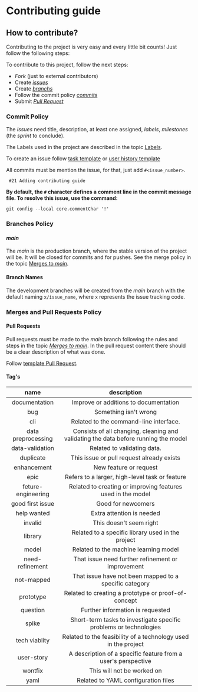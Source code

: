 # Contributing guide  

## How to contribute?

Contributing to the project is very easy and every little bit counts! Just follow the following steps:

To contribute to this project, follow the next steps:

* *Fork* (just to external contributors)
* Create [*issues*](CONTRIBUTING.md#issues)
* Create [*branchs*](CONTRIBUTING.md#branches-policy)
* Follow the commit policy [*commits*](CONTRIBUTING.md#commit-policy)
* Submit [*Pull Request*](CONTRIBUTING.md#merges-and-pull-requests-policy)


### Commit Policy

The *issues* need title, description, at least one assigned, *labels*, *milestones* (the *sprint* to conclude).

The Labels used in the project are described in the topic [Labels](https://github.com/PDA-FGA/Playground/labels).

To create an issue follow [task template](/.github/ISSUE_TEMPLATE/task.md) or [user history template](/.github/ISSUE_TEMPLATE/user-story.md)

All commits must be mention the issue, for that, just add `#<issue_number>`.

```
 #21 Adding contributing guide
```

**By default, the `#` character defines a comment line in the commit message file. To resolve this issue, use the command:**
```
git config --local core.commentChar '!'
```

### Branches Policy

#### *main*

The *main* is the production branch, where the stable version of the project will be. It will be closed for commits and for pushes.
See the merge policy in the topic [Merges to *main*](CONTRIBUTING.md#merges-to-main).


#### Branch Names  

The development branches will be created from the *main* branch with the default naming `x/issue_name`, where `x` represents the issue tracking code.


### Merges and Pull Requests Policy

#### Pull Requests

Pull requests must be made to the *main* branch following the rules and steps in the topic [*Merges to main*](CONTRIBUTING.md#merges-to-main). In the pull request content there should be a clear description of what was done.

Follow [template Pull Request](/.github/pull_request_template.md).


#### Tag's

| name | description |
| :--: | :---------: |
| documentation | Improve or additions to documentation |
| bug | Something isn't wrong |
| cli | Related to the command-line interface. |
| data preprocessing | Consists of all changing, cleaning and validating the data before running the model | 
| data-validation | Related to validating data. |
| duplicate | This issue or pull request already exists |
| enhancement | New feature or request |
| epic | Refers to a larger, high-level task or feature |
| feture-engineering | Related to creating or improving features used in the model|
| good first issue | Good for newcomers |
| help wanted | Extra attention is needed |
| invalid | This doesn't seem right |
| library | Related to a specific library used in the project |
| model | Related to the machine learning model|
| need-refinement | That issue need further refinement or improvement | 
| not-mapped |That issue have not been mapped to a specific category |
| prototype | Related to creating a prototype or proof-of-concept |
| question | Further information is requested |
| spike | Short-term tasks to investigate specific problems or technologies |
| tech viablity | Related to the feasibility of a technology used in the project |
| user-story | A description of a specific feature from a user's perspective |
| wontfix | This will not be worked on |
| yaml | Related to YAML configuration files |